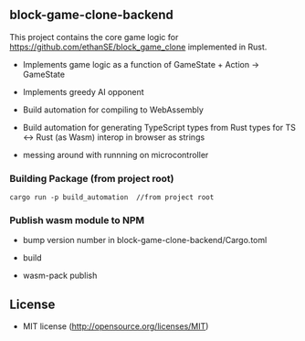 ## block-game-clone-backend

This project contains the core game logic for https://github.com/ethanSE/block_game_clone implemented in Rust.

+ Implements game logic as a function of GameState + Action -> GameState

+ Implements greedy AI opponent

+ Build automation for compiling to WebAssembly

+ Build automation for generating TypeScript types from Rust types for TS <-> Rust (as Wasm) interop in browser as strings

+ messing around with runnning on microcontroller
### Building Package (from project root)

```shell
cargo run -p build_automation  //from project root
```

### Publish wasm module to NPM

+ bump version number in block-game-clone-backend/Cargo.toml

+ build

+ wasm-pack publish

## License

* MIT license (http://opensource.org/licenses/MIT)
